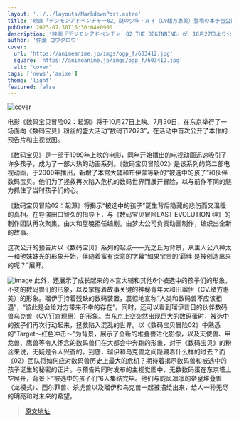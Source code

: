 ```yaml
---
layout: '../../layouts/MarkdownPost.astro'
title: '映画「デジモンアドベンチャー02」謎の少年・ルイ（CV緒方恵美）登場の本予告公開！ 選ばれし子どもたち誕生の秘密が明かされる…'
pubDate: 2023-07-30T16:30:04+0900
description: '映画『デジモンアドベンチャー02 THE BEGINNING』が、10月27日より公開される。7月 30日、都内にて『デジモン』ファンに向けた一大イベント「デジフェス 2023」が開催され、この中で本作の本予告とメインビジュアルがお披露目となった。'
author: '仲瀬 コウタロウ'
cover:
  url: 'https://animeanime.jp/imgs/ogp_f/603412.jpg'
  square: 'https://animeanime.jp/imgs/ogp_f/603412.jpg'
  alt: "cover"
tags: ['news','anime']
theme: 'light'
featured: false
---
```


![cover](https://animeanime.jp/imgs/ogp_f/603412.jpg)

<p>电影《数码宝贝冒险02：起源》将于10月27日上映。7月30日，在东京举行了一场面向《数码宝贝》粉丝的盛大活动“数码节2023”，在活动中首次公开了本作的预告片和主视觉图。</p><p>《数码宝贝》是一部于1999年上映的电影，同年开始播出的电视动画迅速吸引了许多孩子，成为了一部大热的动画系列。《数码宝贝冒险02》是该系列的第二部电视动画，于2000年播出，新增了本宫大辅和布伊蒙等新的“被选中的孩子”和伙伴数码宝贝。他们为了拯救再次陷入危机的数码世界而展开冒险，以与前作不同的魅力抓住了当时孩子们的心。</p><p>《数码宝贝冒险02：起源》将揭示“被选中的孩子”诞生背后隐藏的悲伤而又温暖的真相。在导演田口智久的指导下，与《数码宝贝冒险LAST EVOLUTION 绊》的制作团队再次聚集，由大和屋暁担任编剧，由梦太公司负责动画制作，编织出全新的故事。</p><p>这次公开的预告片以《数码宝贝》系列的起点——光之丘为背景，从主人公八神太一和他妹妹光的形象开始，伴随着富有深意的字幕“如果宝贵的‘羁绊’是被创造出来的呢？”展开。</p>

![image](https://example.com/image.jpg)
此外，还展示了成长起来的本宫大辅和其他6个被选中的孩子们的形象，不变的数码兽们的形象，以及掌握着故事关键的神秘青年大和田瑠伊（CV.绪方惠美）的形象。瑠伊手持着残缺的数码装置，震惊地宣称“人类和数码兽不应该相遇”，“彼此是会给对方带来不幸的存在”。同时，还可以看到瑠伊昔日的伙伴数码兽乌克兽（CV.钉宫理惠）的形象。当东京上空突然出现巨大的数码蛋时，被选中的孩子们再次行动起来，拯救陷入混乱的世界。以《数码宝贝冒险02》中熟悉的“Target～红色冲击～”为背景，展示了全新的堆叠兽进化影像，以及天使兽、甲龙兽、鹰兽等令人怀念的数码兽们在大都会中奔跑的形象，对于《数码宝贝》的粉丝来说，无疑是令人兴奋的。到底，瑠伊和乌克兽之间隐藏着什么样的过去？而《02》团队将如何应对数码兽历史上最大的危机？期待着揭示数码兽和被选中的孩子诞生的秘密的正片。与预告片同时发布的主视觉图中，无数数码蛋在东京塔上空展开，背景下“被选中的孩子们”6人集结完毕。他们与威风凛凛的帝皇堆叠兽（龙模式）、西尔菲兽、杀虎兽以及瑠伊和乌克兽一起被描绘出来，给人一种无尽的明亮和对未来的希望。

>[原文地址](https://animeanime.jp/article/2023/07/30/78947.html)  